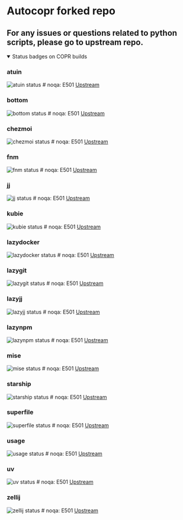 # Autocopr forked repo

## For any issues or questions related to python scripts, please go to upstream repo.

<details open>

<summary>Status badges on COPR builds</summary>

### atuin

![atuin status](https://copr.fedorainfracloud.org/coprs/relativesure/all-packages/package/atuin/status_image/last_build.png) # noqa: E501
[Upstream](https://github.com/atuinsh/atuin)

### bottom

![bottom status](https://copr.fedorainfracloud.org/coprs/relativesure/all-packages/package/bottom/status_image/last_build.png) # noqa: E501
[Upstream](https://github.com/ClementTsang/bottom)

### chezmoi

![chezmoi status](https://copr.fedorainfracloud.org/coprs/relativesure/all-packages/package/chezmoi/status_image/last_build.png) # noqa: E501
[Upstream](https://github.com/twpayne/chezmoi)

### fnm

![fnm status](https://copr.fedorainfracloud.org/coprs/relativesure/all-packages/package/fnm/status_image/last_build.png) # noqa: E501
[Upstream](https://github.com/Schniz/fnm)

### jj

![jj status](https://copr.fedorainfracloud.org/coprs/relativesure/all-packages/package/jj/status_image/last_build.png) # noqa: E501
[Upstream](https://github.com/martinvonz/jj)

### kubie

![kubie status](https://copr.fedorainfracloud.org/coprs/relativesure/all-packages/package/kubie/status_image/last_build.png) # noqa: E501
[Upstream](https://github.com/sbstp/kubie)

### lazydocker

![lazydocker status](https://copr.fedorainfracloud.org/coprs/relativesure/all-packages/package/lazydocker/status_image/last_build.png) # noqa: E501
[Upstream](https://github.com/jesseduffield/lazydocker)

### lazygit

![lazygit status](https://copr.fedorainfracloud.org/coprs/relativesure/all-packages/package/lazygit/status_image/last_build.png) # noqa: E501
[Upstream](https://github.com/jesseduffield/lazygit)

### lazyjj

![lazyjj status](https://copr.fedorainfracloud.org/coprs/relativesure/all-packages/package/lazyjj/status_image/last_build.png) # noqa: E501
[Upstream](https://github.com/Cretezy/lazyjj)

### lazynpm

![lazynpm status](https://copr.fedorainfracloud.org/coprs/relativesure/all-packages/package/lazynpm/status_image/last_build.png) # noqa: E501
[Upstream](https://github.com/jesseduffield/lazynpm)

### mise

![mise status](https://copr.fedorainfracloud.org/coprs/relativesure/all-packages/package/mise/status_image/last_build.png) # noqa: E501
[Upstream](https://github.com/jdx/mise)

### starship

![starship status](https://copr.fedorainfracloud.org/coprs/relativesure/all-packages/package/starship/status_image/last_build.png) # noqa: E501
[Upstream](https://github.com/starship/starship)

### superfile

![superfile status](https://copr.fedorainfracloud.org/coprs/relativesure/all-packages/package/superfile/status_image/last_build.png) # noqa: E501
[Upstream](https://github.com/yorukot/superfile)

### usage

![usage status](https://copr.fedorainfracloud.org/coprs/relativesure/all-packages/package/usage/status_image/last_build.png) # noqa: E501
[Upstream](https://github.com/jdx/usage)

### uv

![uv status](https://copr.fedorainfracloud.org/coprs/relativesure/all-packages/package/uv/status_image/last_build.png) # noqa: E501
[Upstream](https://github.com/astral-sh/uv)

### zellij

![zellij status](https://copr.fedorainfracloud.org/coprs/relativesure/all-packages/package/zellij/status_image/last_build.png) # noqa: E501
[Upstream](https://github.com/zellij-org/zellij)

